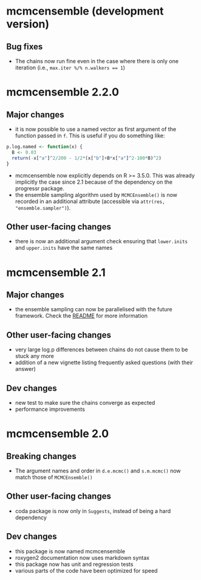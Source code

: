 # mcmcensemble (development version)

## Bug fixes

* The chains now run fine even in the case where there is only one iteration 
(i.e., `max.iter %/% n.walkers == 1`)

# mcmcensemble 2.2.0

## Major changes

* it is now possible to use a named vector as first argument of the function
passed in `f`. This is useful if you do something like:

```r
p.log.named <- function(x) {
  B <- 0.03
  return(-x["a"]^2/200 - 1/2*(x["b"]+B*x["a"]^2-100*B)^2)
}
```
* mcmcensemble now explicitly depends on R >= 3.5.0. This was already implicitly
the case since 2.1 because of the dependency on the progressr package.
* the ensemble sampling algorithm used by `MCMCEnsemble()` is now recorded in
an additional attribute (accessible via `attr(res, "ensemble.sampler")`).

## Other user-facing changes

* there is now an additional argument check ensuring that `lower.inits` and 
`upper.inits` have the same names

# mcmcensemble 2.1

## Major changes

* the ensemble sampling can now be parallelised with the future framework. Check
the [README](https://bisaloo.github.io/mcmcensemble/) for more information

## Other user-facing changes

* very large log.p differences between chains do not cause them to be
stuck any more
* addition of a new vignette listing frequently asked questions (with their
answer)

## Dev changes

* new test to make sure the chains converge as expected
* performance improvements

# mcmcensemble 2.0

## Breaking changes

* The argument names and order in `d.e.mcmc()` and `s.m.mcmc()` now match those
of `MCMCEnsemble()`

## Other user-facing changes

* coda package is now only in `Suggests`, instead of being a hard dependency

## Dev changes

* this package is now named mcmcensemble
* roxygen2 documentation now uses markdown syntax
* this package now has unit and regression tests
* various parts of the code have been optimized for speed
